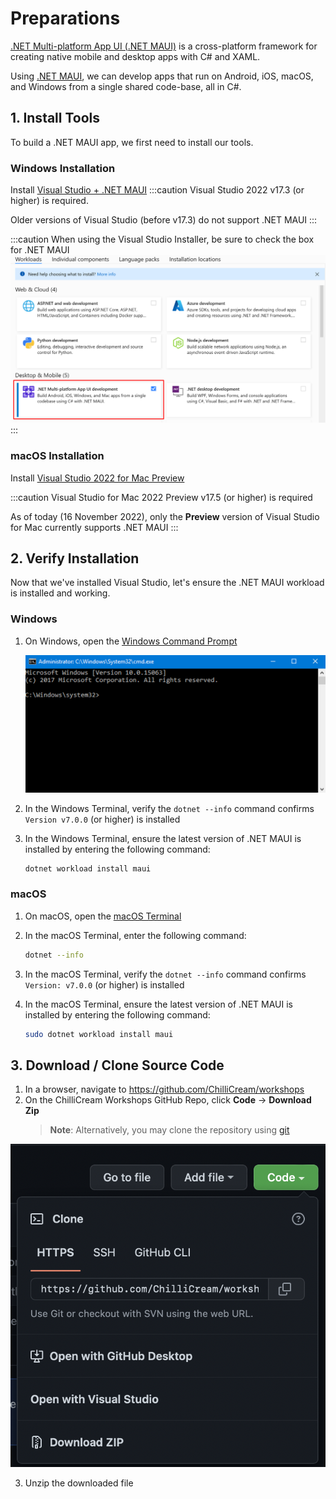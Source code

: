 # Preparations

[.NET Multi-platform App UI (.NET MAUI)](https://learn.microsoft.com/dotnet/maui/what-is-maui) is a cross-platform framework for creating native mobile and desktop apps with C# and XAML.

Using [.NET MAUI](https://learn.microsoft.com/dotnet/maui/what-is-maui), we can develop apps that run on Android, iOS, macOS, and Windows from a single shared code-base, all in C#.

## 1. Install Tools

To build a .NET MAUI app, we first need to install our tools.

### Windows Installation

Install [Visual Studio + .NET MAUI](https://visualstudio.microsoft.com/vs/)
:::caution
Visual Studio 2022 v17.3 (or higher) is required.

Older versions of Visual Studio (before v17.3) do not support .NET MAUI
:::

:::caution
When using the Visual Studio Installer, be sure to check the box for .NET MAUI
![.NET MAUI Workload](../images/vs_workloads.png)
:::

### macOS Installation

Install [Visual Studio 2022 for Mac Preview](https://visualstudio.microsoft.com/vs/)

:::caution
Visual Studio for Mac 2022 Preview v17.5 (or higher) is required

As of today (16 November 2022), only the **Preview** version of Visual Studio for Mac currently supports .NET MAUI
:::

## 2. Verify Installation

Now that we've installed Visual Studio, let's ensure the .NET MAUI workload is installed and working.

### Windows

1. On Windows, open the [Windows Command Prompt](https://www.businessinsider.com/guides/tech/how-to-open-command-prompt)

    ![Windows Command Prompt](../images/windows_command_prompt.png)

2. In the Windows  Terminal, verify the `dotnet --info` command confirms `Version v7.0.0` (or higher) is installed

3. In the Windows Terminal, ensure the latest version of .NET MAUI is installed by entering the following command:
    ```bash
    dotnet workload install maui
    ```

### macOS

1. On macOS, open the [macOS Terminal](https://support.apple.com/guide/terminal/open-or-quit-terminal-apd5265185d-f365-44cb-8b09-71a064a42125/mac)

2. In the macOS Terminal, enter the following command:
    ```bash
    dotnet --info
    ```
3. In the macOS Terminal, verify the `dotnet --info` command confirms `Version: v7.0.0` (or higher) is installed

4. In the macOS Terminal, ensure the latest version of .NET MAUI is installed by entering the following command:
    ```bash
    sudo dotnet workload install maui
    ```

## 3. Download / Clone Source Code

1. In a browser, navigate to https://github.com/ChilliCream/workshops
2. On the ChilliCream Workshops GitHub Repo, click **Code** -> **Download Zip**
    > **Note**: Alternatively, you may clone the repository using [git](https://git-scm.com/)

![Download Code](../images/download_code.png)

3. Unzip the downloaded file
